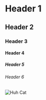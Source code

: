 # Header 1
## Header 2
### Header 3
#### Header 4
##### Header 5
###### Header 6

![Huh Cat](https://media1.tenor.com/m/7l4PXSCFjjQAAAAd/huh-cat.gif)

